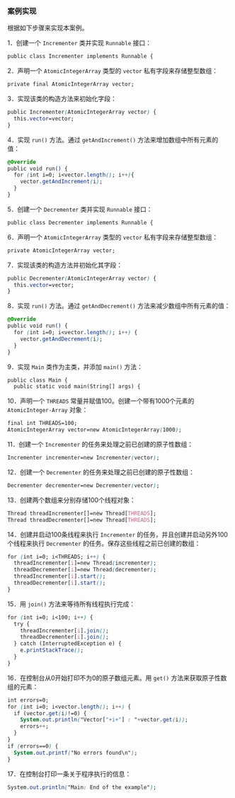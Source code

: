 ### 案例实现

根据如下步骤来实现本案例。

1．创建一个 `Incrementer` 类并实现 `Runnable` 接口：

```css
public class Incrementer implements Runnable {
```

2．声明一个 `AtomicIntegerArray` 类型的 `vector` 私有字段来存储整型数组：

```css
private final AtomicIntegerArray vector;
```

3．实现该类的构造方法来初始化字段：

```css
public Incrementer(AtomicIntegerArray vector) {
  this.vector=vector;
}
```

4．实现 `run()` 方法。通过 `getAndIncrement()` 方法来增加数组中所有元素的值：

```css
@Override
public void run() {
  for (int i=0; i<vector.length(); i++){
    vector.getAndIncrement(i);
  }
}
```

5．创建一个 `Decrementer` 类并实现 `Runnable` 接口：

```css
public class Decrementer implements Runnable {
```

6．声明一个 `AtomicIntegerArray` 类型的 `vector` 私有字段来存储整型数组：

```css
private AtomicIntegerArray vector;
```

7．实现该类的构造方法并初始化其字段：

```css
public Decrementer(AtomicIntegerArray vector) {
  this.vector=vector;
}
```

8．实现 `run()` 方法。通过 `getAndDecrement()` 方法来减少数组中所有元素的值：

```css
@Override
public void run() {
  for (int i=0; i<vector.length(); i++) {
    vector.getAndDecrement(i);
  }
}
```

9．实现 `Main` 类作为主类，并添加 `main()` 方法：

```css
public class Main {
  public static void main(String[] args) {
```

10．声明一个 `THREADS` 常量并赋值100。创建一个带有1000个元素的 `AtomicInteger-Array` 对象：

```css
final int THREADS=100;
AtomicIntegerArray vector=new AtomicIntegerArray(1000);
```

11．创建一个 `Incrementer` 的任务来处理之前已创建的原子性数组：

```css
Incrementer incrementer=new Incrementer(vector);
```

12．创建一个 `Decrementer` 的任务来处理之前已创建的原子性数组：

```css
Decrementer decrementer=new Decrementer(vector);
```

13．创建两个数组来分别存储100个线程对象：

```css
Thread threadIncrementer[]=new Thread[THREADS];
Thread threadDecrementer[]=new Thread[THREADS];
```

14．创建并启动100条线程来执行 `Incrementer` 的任务，并且创建并启动另外100个线程来执行 `Decrementer` 的任务。保存这些线程之前已创建的数组：

```css
for (int i=0; i<THREADS; i++) {
  threadIncrementer[i]=new Thread(incrementer);
  threadDecrementer[i]=new Thread(decrementer);
  threadIncrementer[i].start();
  threadDecrementer[i].start();
}
```

15．用 `join()` 方法来等待所有线程执行完成：

```css
for (int i=0; i<100; i++) {
  try {
    threadIncrementer[i].join();
    threadDecrementer[i].join();
  } catch (InterruptedException e) {
    e.printStackTrace();
  }
}
```

16．在控制台从0开始打印不为0的原子数组元素。用 `get()` 方法来获取原子性数组的元素：

```css
int errors=0;
for (int i=0; i<vector.length(); i++) {
  if (vector.get(i)!=0) {
    System.out.println("Vector["+i+"] : "+vector.get(i));
    errors++;
  }
}
if (errors==0) {
  System.out.printf("No errors found\n");
}
```

17．在控制台打印一条关于程序执行的信息：

```css
System.out.println("Main: End of the example");
```

